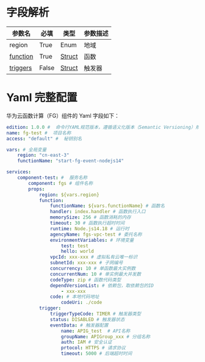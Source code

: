 
# 字段解析

| 参数名                              | 必填  | 类型                         | 参数描述   |
| ----------------------------------- | ----- | ---------------------------- | ---------- |
| region                              | True  | Enum                         | 地域       |
| [function](./function.md)           | True | [Struct](./function.md)      | 函数       |
| [triggers](./triggers.md)           | False | [Struct](./triggers.md)      | 触发器     |

# Yaml 完整配置

华为云函数计算（FG）组件的 Yaml 字段如下：

```yaml
edition: 1.0.0 #  命令行YAML规范版本，遵循语义化版本（Semantic Versioning）规范
name: fg-test #  项目名称
access: "default" #  秘钥别名

vars: # 全局变量
    region: "cn-east-3"
    functionName: "start-fg-event-nodejs14"

services:
    component-test: #  服务名称
        component: fgs # 组件名称
        props:
            region: ${vars.region}
            function:
                functionName: ${vars.functionName} # 函数名
                handler: index.handler # 函数执行入口
                memorySize: 256 # 函数消耗的内存
                timeout: 30 # 函数执行超时时间
                runtime: Node.js14.18 # 运行时
                agencyName: fgs-vpc-test # 委托名称
                environmentVariables: # 环境变量
                    test: test
                    hello: world
                vpcId: xxx-xxx # 虚拟私有云唯一标识
                subnetId: xxx-xxx # 子网编号
                concurrency: 10 # 单函数最大实例数
                concurrentNum: 10 # 单实例最大并发数
                codeType: zip # 函数代码类型
                dependVersionList: # 依赖包，取依赖包的ID
                    - xxx-xxx
                code: # 本地代码地址
                    codeUri: ./code
            trigger:
                triggerTypeCode: TIMER # 触发器类型
                status: DISABLED # 触发器状态
                eventData: # 触发器配置 
                    name: APIG_test  # API名称
                    groupName: APIGroup_xxx # 分组名称
                    auth: IAM # 安全认证
                    prtocol: HTTPS # 请求协议
                    timeout: 5000 # 后端超时时间
